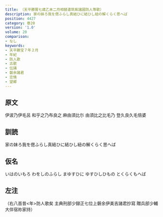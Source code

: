 ```yaml
---
title: （天平勝寳七歳乙未二月相替遣筑紫諸國防人等歌）
description: 家の妹ろ我を偲ふらし真結ひに結ひし紐の解くらく思へば
position: 4427
category: 巻20
version: '1.0'
volume: 20
comparison:
- なし
keywords:
- 天平勝宝７年２月
- 年紀
- 防人歌
- 古歌
- 伝誦
- 磐余諸君
- 恋情
- 望郷
---
```


## 原文

伊波乃伊毛呂 和乎之乃布良之 麻由須比尓 由須比之比毛乃 登久良久毛倍婆

## 訓読

家の妹ろ我を偲ふらし真結ひに結ひし紐の解くらく思へば

## 仮名

いはのいもろ わをしのふらし まゆすひに ゆすひしひもの とくらくもへば

## 左注

（右八首昔<年>防人歌矣 主典刑部少録正七位上磐余伊美吉諸君抄寫 贈兵部少輔大伴宿祢家持）
